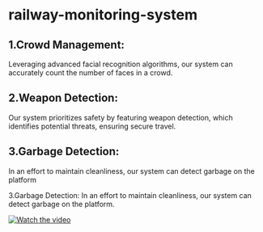 # railway-monitoring-system

## 1.Crowd Management: 

Leveraging advanced facial recognition algorithms, our system can accurately count the number of faces in a crowd.


## 2.Weapon Detection:

Our system prioritizes safety by featuring weapon detection, which identifies potential threats, ensuring secure travel.


## 3.Garbage Detection:

In an effort to maintain cleanliness, our system can detect garbage on the platform


3.Garbage Detection: In an effort to maintain cleanliness, our system can detect garbage on the platform.


[![Watch the video](https://vimeo.com/893119312?share=copy)](https://vimeo.com/893119312?share=copy)
